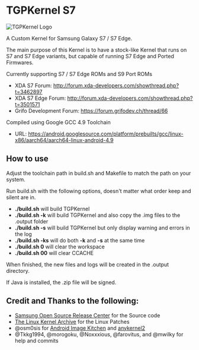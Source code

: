 # TGPKernel S7

![TGPKernel Logo](https://github.com/TheGalaxyProject/tgpkernel-s7-o/blob/master/build/logo.png?raw=true)

A Custom Kernel for Samsung Galaxy S7 / S7 Edge.

The main purpose of this Kernel is to have a stock-like Kernel that runs on S7 and S7 Edge
variants, but capable of running S7 Edge and Ported Firmwares.


Currently supporting S7 / S7 Edge ROMs and S9 Port ROMs


* XDA S7 Forum: http://forum.xda-developers.com/showthread.php?t=3462897
* XDA S7 Edge Forum: http://forum.xda-developers.com/showthread.php?t=3501571
* Grifo Development Forum: https://forum.grifodev.ch/thread/66


Compiled using Google GCC 4.9 Toolchain

* URL: https://android.googlesource.com/platform/prebuilts/gcc/linux-x86/aarch64/aarch64-linux-android-4.9

## How to use
Adjust the toolchain path in build.sh and Makefile to match the path on your system. 

Run build.sh with the following options, doesn't matter what order keep and silent are in.

- **./build.sh** will build TGPKernel
- **./build.sh -k** will build TGPKernel and also copy the .img files to the .output folder
- **./build.sh -s** will build TGPKernel but only display warning and errors in the log
- **./build.sh -ks** will do both **-k** and **-s** at the same time
- **./build.sh 0** will clear the workspace
- **./build.sh 00** will clear CCACHE

When finished, the new files and logs will be created in the .output directory.

If Java is installed, the .zip file will be signed.


## Credit and Thanks to the following:
- [Samsung Open Source Release Center](http://opensource.samsung.com) for the Source code
- [The Linux Kernel Archive](https://www.kernel.org) for the Linux Patches
- @osm0sis for [Android Image Kitchen](https://github.com/osm0sis/Android-Image-Kitchen/tree/AIK-Linux) and [anykernel2](https://github.com/osm0sis/AnyKernel2)
- @Tkkg1994, @morogoku, @Noxxxious, @farovitus, and @mwilky for help and commits

